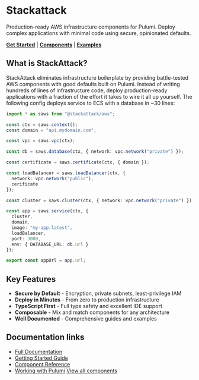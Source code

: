 # Stackattack

Production-ready AWS infrastructure components for Pulumi. Deploy complex applications with minimal code using secure, opinionated defaults.

**[Get Started](https://stackattack.camfeenstra.com/getting-started/quick-start)** | **[Components](https://stackattack.camfeenstra.com/components)** | **[Examples](https://github.com/cfeenstra67/stackattack/tree/main/examples)**

## What is StackAttack?

StackAttack eliminates infrastructure boilerplate by providing battle-tested AWS components with good defaults built on Pulumi. Instead of writing hundreds of lines of infrastructure code, deploy production-ready applications with a fraction of the effort it takes to wire it all up yourself. The following config deploys service to ECS with a database in ~30 lines:

```typescript
import * as saws from "@stackattack/aws";

const ctx = saws.context();
const domain = "api.mydomain.com";

const vpc = saws.vpc(ctx);

const db = saws.database(ctx, { network: vpc.network("private") });

const certificate = saws.certificate(ctx, { domain });

const loadBalancer = saws.loadBalancer(ctx, {
  network: vpc.network("public"),
  cerificate
});

const cluster = saws.cluster(ctx, { network: vpc.network("private") });

const app = saws.service(ctx, {
  cluster,
  domain,
  image: "my-app:latest",
  loadBalancer,
  port: 3000,
  env: { DATABASE_URL: db.url }
});

export const appUrl = app.url;
```

## Key Features

- **Secure by Default** - Encryption, private subnets, least-privilege IAM
- **Deploy in Minutes** - From zero to production infrastructure
- **TypeScript First** - Full type safety and excellent IDE support  
- **Composable** - Mix and match components for any architecture
- **Well Documented** - Comprehensive guides and examples

## Documentation links

- [Full Documentation](https://stackattack.camfeenstra.com)
- [Getting Started Guide](https://stackattack.camfeenstra.com/getting-started/introduction/)
- [Component Reference](https://stackattack.camfeenstra.com/components/)
- [Working with Pulumi](https://stackattack.camfeenstra.com/working-with-pulumi/)
[View all components](https://stackattack.camfeenstra.com/components/)
